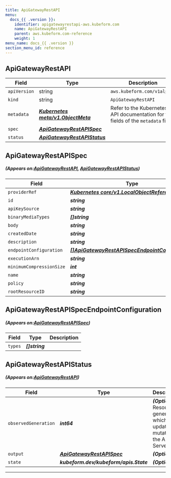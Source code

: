 ```yaml
---
title: ApiGatewayRestAPI
menu:
  docs_{{ .version }}:
    identifier: apigatewayrestapi-aws.kubeform.com
    name: ApiGatewayRestAPI
    parent: aws.kubeform.com-reference
    weight: 1
menu_name: docs_{{ .version }}
section_menu_id: reference
---
```


## ApiGatewayRestAPI
| Field | Type | Description |
| ------ | ----- | ----------- |
| `apiVersion` | string | `aws.kubeform.com/v1alpha1` |
|    `kind` | string | `ApiGatewayRestAPI` |
| `metadata` | ***[Kubernetes meta/v1.ObjectMeta](https://kubernetes.io/docs/reference/generated/kubernetes-api/v1.13/#objectmeta-v1-meta)***|Refer to the Kubernetes API documentation for the fields of the `metadata` field.|
| `spec` | ***[ApiGatewayRestAPISpec](#ApiGatewayRestAPISpec)***||
| `status` | ***[ApiGatewayRestAPIStatus](#ApiGatewayRestAPIStatus)***||
## ApiGatewayRestAPISpec
##### (Appears on:[ApiGatewayRestAPI](#ApiGatewayRestAPI), [ApiGatewayRestAPIStatus](#ApiGatewayRestAPIStatus))
| Field | Type | Description |
| ------ | ----- | ----------- |
| `providerRef` | ***[Kubernetes core/v1.LocalObjectReference](https://kubernetes.io/docs/reference/generated/kubernetes-api/v1.13/#localobjectreference-v1-core)***||
| `id` | ***string***||
| `apiKeySource` | ***string***| ***(Optional)*** |
| `binaryMediaTypes` | ***[]string***| ***(Optional)*** |
| `body` | ***string***| ***(Optional)*** |
| `createdDate` | ***string***| ***(Optional)*** |
| `description` | ***string***| ***(Optional)*** |
| `endpointConfiguration` | ***[[]ApiGatewayRestAPISpecEndpointConfiguration](#ApiGatewayRestAPISpecEndpointConfiguration)***| ***(Optional)*** |
| `executionArn` | ***string***| ***(Optional)*** |
| `minimumCompressionSize` | ***int***| ***(Optional)*** |
| `name` | ***string***||
| `policy` | ***string***| ***(Optional)*** |
| `rootResourceID` | ***string***| ***(Optional)*** |
## ApiGatewayRestAPISpecEndpointConfiguration
##### (Appears on:[ApiGatewayRestAPISpec](#ApiGatewayRestAPISpec))
| Field | Type | Description |
| ------ | ----- | ----------- |
| `types` | ***[]string***||
## ApiGatewayRestAPIStatus
##### (Appears on:[ApiGatewayRestAPI](#ApiGatewayRestAPI))
| Field | Type | Description |
| ------ | ----- | ----------- |
| `observedGeneration` | ***int64***| ***(Optional)*** Resource generation, which is updated on mutation by the API Server.|
| `output` | ***[ApiGatewayRestAPISpec](#ApiGatewayRestAPISpec)***| ***(Optional)*** |
| `state` | ***kubeform.dev/kubeform/apis.State***| ***(Optional)*** |
---
